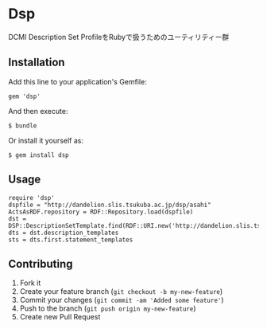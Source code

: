 # Dsp

DCMI Description Set ProfileをRubyで扱うためのユーティリティー群

## Installation

Add this line to your application's Gemfile:

    gem 'dsp'

And then execute:

    $ bundle

Or install it yourself as:

    $ gem install dsp

## Usage

    require 'dsp'
    dspfile = "http://dandelion.slis.tsukuba.ac.jp/dsp/asahi"
    ActsAsRDF.repository = RDF::Repository.load(dspfile)
    dst = DSP::DescriptionSetTemplate.find(RDF::URI.new('http://dandelion.slis.tsukuba.ac.jp/dsp/asahi'))
    dts = dst.description_templates
    sts = dts.first.statement_templates

## Contributing

1. Fork it
2. Create your feature branch (`git checkout -b my-new-feature`)
3. Commit your changes (`git commit -am 'Added some feature'`)
4. Push to the branch (`git push origin my-new-feature`)
5. Create new Pull Request
